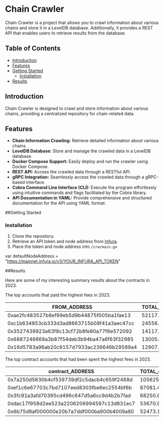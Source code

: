 # Chain Crawler

Chain Crawler is a project that allows you to crawl information about various chains and store it in a LevelDB database. Additionally, it provides a REST API that enables users to retrieve results from the database.

## Table of Contents

- [Introduction](#introduction)
- [Features](#features)
- [Getting Started](#getting-started)
  - [Installation](#installation)
- [Results](#Results)

## Introduction

Chain Crawler is designed to crawl and store information about various chains, providing a centralized repository for chain-related data.

## Features

- **Chain Information Crawling:** Retrieve detailed information about various chains.
- **LevelDB Database:** Store and manage the crawled data in a LevelDB database.
- **Docker Compose Support:** Easily deploy and run the crawler using Docker Compose.
- **REST API:** Access the crawled data through a RESTful API.
- **gRPC Integration:** Seamlessly access the crawled data through a gRPC-based interface.
- **Cobra Command Line Interface (CLI):** Execute the program effortlessly using intuitive commands and flags facilitated by the Cobra library.
- **API Documentation in YAML:** Provide comprehensive and structured documentation for the API using YAML format.

##Getting Started

### Installation

1. Clone the repository.
2. Retrieve an API token and node address from [Infura](https://app.infura.io/).
3. Place the token and node address into `/crw/main.go`


var defaultNodeAddress = "https://mainnet.infura.io/v3/YOUR_INFURA_API_TOKEN"


##Results

Here are some of my interesting summary results about the contracts in 2023.

The top accounts that paid the highest fees in 2023.

| FROM_ADDRESS                                   | TOTAL_paid_TX_FEE     |
|------------------------------------------------|-----------------------|
| 0xae2fc483527b8ef99eb5d9b44875f005ba1fae13     | 52117.202360228       |
| 0xc1b634853cb333d3ad8663715b08f41a3aec47cc     | 24556.350469831       |
| 0x3527439923a63f8c13cf72b8fe80a77f6e572092     | 14117.65930822        |
| 0x6887246668a3b87f54deb3b94ba47a6f63f32985     | 13005.099261765       |
| 0x16d5783a96ab20c9157d7933ac236646b29589a4     | 12907.201414577       |

The top contract accounts that had been spent the highest fees in 2023.

| contract_ADDRESS                               | TOTAL_spent_TX_FEE |        
|------------------------------------------------|--------------------|
| 0x7a250d5630b4cf539739df2c5dacb4c659f2488d     | 105625.339320266   |  
| 0xef1c6e67703c7bd7107eed8303fbe6ec2554bf6b     | 87081.423163584    |  
| 0x3fc91a3afd70395cd496c647d5a6cc9d4b2b7fad     | 68250.854763935    |  
| 0xdac17f958d2ee523a2206206994597c13d831ec7     | 53670.835072488    |  
| 0x6b75d8af000000e20b7a7ddf000ba900b4009a80     | 52473.171381869    |


